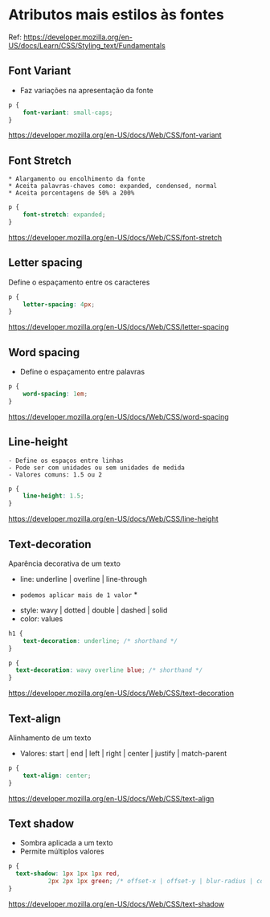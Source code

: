 # Atributos mais estilos às fontes
 Ref: https://developer.mozilla.org/en-US/docs/Learn/CSS/Styling_text/Fundamentals


## Font Variant

* Faz variações na apresentação da fonte

```css
p {
	font-variant: small-caps;
}
```

https://developer.mozilla.org/en-US/docs/Web/CSS/font-variant

## Font Stretch

    * Alargamento ou encolhimento da fonte
    * Aceita palavras-chaves como: expanded, condensed, normal
    * Aceita porcentagens de 50% a 200%

```css
p {
	font-stretch: expanded;
}
```
https://developer.mozilla.org/en-US/docs/Web/CSS/font-stretch

## Letter spacing

Define o espaçamento entre os caracteres

```css
p {
	letter-spacing: 4px;
}
```

https://developer.mozilla.org/en-US/docs/Web/CSS/letter-spacing

## Word spacing

- Define o espaçamento entre palavras

```css
p {
	word-spacing: 1em;
}
```

https://developer.mozilla.org/en-US/docs/Web/CSS/word-spacing

## Line-height

	- Define os espaços entre linhas
	- Pode ser com unidades ou sem unidades de medida
	- Valores comuns: 1.5 ou 2

```css
p {
	line-height: 1.5;
}
```

https://developer.mozilla.org/en-US/docs/Web/CSS/line-height

## Text-decoration

Aparência decorativa de um texto
- line: underline | overline | line-through
*	 `podemos aplicar mais de 1 valor` *
- style: wavy | dotted | double | dashed | solid
- color: <color> values

```css
h1 {
	text-decoration: underline; /* shorthand */
}

p {
  text-decoration: wavy overline blue; /* shorthand */
}
```

https://developer.mozilla.org/en-US/docs/Web/CSS/text-decoration

## Text-align

Alinhamento de um texto
- Valores: start | end | left | right | center | justify | match-parent

```css
p {
	text-align: center;
}
```

https://developer.mozilla.org/en-US/docs/Web/CSS/text-align

## Text shadow

* Sombra aplicada a um texto
* Permite múltiplos valores

```css
p {
  text-shadow: 1px 1px 1px red,
	       2px 2px 1px green; /* offset-x | offset-y | blur-radius | color */
}
```


https://developer.mozilla.org/en-US/docs/Web/CSS/text-shadow
